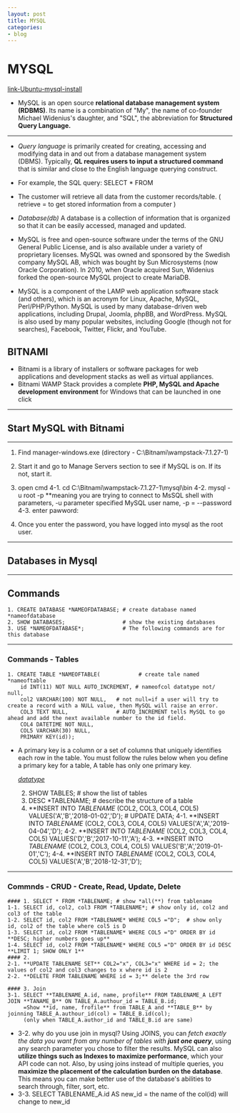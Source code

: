 ```yaml
---
layout: post
title: MYSQL
categories:
- blog
---
```

# MYSQL

[link-Ubuntu-mysql-install]

- MySQL is an open source **relational database management system (RDBMS)**. Its name is a combination of "My", the name of co-founder Michael Widenius's daughter, and "SQL", the abbreviation for **Structured Query Language.**

- - -
- *Query language* is primarily created for creating, accessing and modifying data in and out from a database management system (DBMS). Typically, **QL requires users to input a structured command** that is similar and close to the English language querying construct.
- For example, the SQL query: SELECT * FROM
- The customer will retrieve all data from the customer records/table. ( retrieve = to get stored information from a computer )

- *Database(db)*
A database is a collection of information that is organized so that it can be easily accessed, managed and updated.

- MySQL is free and open-source software under the terms of the GNU General Public License, and is also available under a variety of proprietary licenses. MySQL was owned and sponsored by the Swedish company MySQL AB, which was bought by Sun Microsystems (now Oracle Corporation). In 2010, when Oracle acquired Sun, Widenius forked the open-source MySQL project to create MariaDB.

- MySQL is a component of the LAMP web application software stack (and others), which is an acronym for Linux, Apache, MySQL, Perl/PHP/Python. MySQL is used by many database-driven web applications, including Drupal, Joomla, phpBB, and WordPress. MySQL is also used by many popular websites, including Google (though not for searches), Facebook, Twitter, Flickr, and YouTube.

## BITNAMI
- Bitnami is a library of installers or software packages for web applications and development stacks as well as virtual appliances. 
- Bitnami WAMP Stack provides a complete **PHP, MySQL and Apache development environment** for Windows that can be launched in one click

- - -
## Start MySQL with Bitnami
- - -
1. Find manager-windows.exe (directory - C:\Bitnami\wampstack-7.1.27-1)
2. Start it and go to Manage Servers section to see if MySQL is on. If its not, start it.
3. open cmd
4-1. cd C:\Bitnami\wampstack-7.1.27-1\mysql\bin
4-2. mysql -u root -p      **meaning you are trying to connect to MsSQL shell with parameters, -u parameter specified MySQL user name, -p = --password 
4-3. enter pawword: 

5. Once you enter the password, you have logged into mysql as the root user. 

- - -
## Databases in Mysql
- - -
## Commands
    1. CREATE DATABASE *NAMEOFDATABASE; # create database named *nameofdatabase
    2. SHOW DATABASES;                  # show the existing databases
    3. USE *NAMEOFDATABASE*;            # The following commands are for this database 

- - -
### Commands - Tables
    1. CREATE TABLE *NAMEOFTABLE(            # create tale named *nameoftable
        id INT(11) NOT NULL AUTO_INCREMENT, # nameofcol datatype not/ null, 
        col2 VARCHAR(100) NOT NULL,   # not null=if a user will try to create a record with a NULL value, then MySQL will raise an error.
        COL3 TEXT NULL,               # AUTO_INCREMENT tells MySQL to go ahead and add the next available number to the id field.
        COL4 DATETIME NOT NULL,
        COL5 VARCHAR(30) NULL,
        PRIMARY KEY(id));             
* A primary key is a column or a set of columns that uniquely identifies each row in the table. You must follow the rules below when you define a primary key for a table, A table has only one primary key.

   *[datatype]*
   
    2. SHOW TABLES; # show the list of tables
    3. DESC *TABLENAME; #  describe the structure of a table
    4. **INSERT INTO *TABLENAME* (COL2, COL3, COL4, COL5) VALUES('A','B','2018-01-02','D'); # UPDATE DATA;
    4-1. **INSERT INTO *TABLENAME* (COL2, COL3, COL4, COL5) VALUES('A','A','2019-04-04','D');
    4-2. **INSERT INTO *TABLENAME* (COL2, COL3, COL4, COL5) VALUES('D','B','2017-10-11','A');
    4-3. **INSERT INTO *TABLENAME* (COL2, COL3, COL4, COL5) VALUES('B','A','2019-01-01','C');
    4-4. **INSERT INTO *TABLENAME* (COL2, COL3, COL4, COL5) VALUES('A','B','2018-12-31','D');
- - -
### Commnds - CRUD - Create, Read, Update, Delete
    #### 1. SELECT * FROM *TABLENAME; # show *all(**) from tablename
    1-1. SELECT id, col2, col3 FROM *TABLENAME*; # show only id, col2 and col3 of the table
    1-2. SELECT id, col2 FROM *TABLENAME* WHERE COL5 ="D";  # show only id, col2 of the table where col5 is D
    1-3. SELECT id, col2 FROM *TABLENAME* WHERE COL5 ="D" ORDER BY id **DESC; higher numbers goes up** 
    1-4. SELECT id, col2 FROM *TABLENAME* WHERE COL5 ="D" ORDER BY id DESC **LIMIT 1; SHOW ONLY 1**
    #### 2.
    2-1. **UPDATE TABLENAME SET** COL2="x", COL3="x" WHERE id = 2; the values of col2 and col3 changes to x where id is 2   
    2-2. **DELETE FROM TABLENAME WHERE id = 3;** delete the 3rd row

    #### 3. Join
    3-1. SELECT **TABLENAME_A.id, name, profile** FROM TABLENAME_A LEFT JOIN **TANAME_B** ON TABLE_A.authour_id = TABLE_B.id;
         =Show **id, name, frofile** from TABLE_A and **TABLE_B** by joinning TABLE_A.authour_id(col) = TABLE_B.id(col); 
         (only when TABLE_A.author_id and TABLE_B.id are same) 
  
- 3-2. why do you use join in mysql?
    Using JOINS, you can *fetch exactly the data you want from any number of tables with **just one query***, using any search parameter you chose to filter the results. MySQL can also **utilize things such as Indexes to maximize performance**, which your API code can not.
    Also, by using joins instead of multiple queries, you **maximize the placement of the calculation burden on the database**. This means you can make better use of the database's abilities to search through, filter, sort, etc.
- 3-3. SELECT TABLENAME_A.id AS new_id = the name of the col(id) will change to new_id
  
[datatype]: https://www.techonthenet.com/mysql/tables/create_table.php 
[link-Ubuntu-mysql-install]: https://grd406.blog.me/221499786832
  
